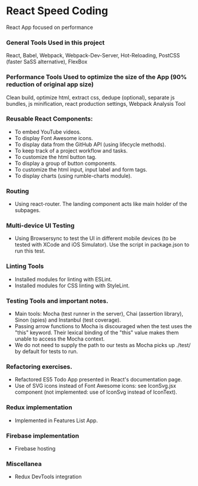 # React Speed Coding
React App focused on performance

### General Tools Used in this project
React, Babel, Webpack, Webpack-Dev-Server, Hot-Reloading, PostCSS (faster SaSS alternative), FlexBox

### Performance Tools Used to optimize the size of the App (90% reduction of original app size)
Clean build, optimize html, extract css, dedupe (optional), separate js bundles, js minification,
react production settings, Webpack Analysis Tool

### Reusable React Components:
* To embed YouTube videos.
* To display Font Awesome icons.
* To display data from the GitHub API (using lifecycle methods).
* To keep track of a project workflow and tasks.
* To customize the html button tag.
* To display a group of button components.
* To customize the html input, input label and form tags.
* To display charts (using rumble-charts module).

### Routing
* Using react-router. The landing component acts like main holder of the subpages.

### Multi-device UI Testing
* Using Browsersync to test the UI in different mobile devices (to be tested with XCode
  and iOS Simulator). Use the script in package.json to run this test.

### Linting Tools
* Installed modules for linting with ESLint.
* Installed modules for CSS linting with StyleLint.

### Testing Tools and important notes.
* Main tools: Mocha (test runner in the server), Chai (assertion library), Sinon (spies) and Instanbul (test coverage).
* Passing arrow functions to Mocha is discouraged when the test uses the "this" keyword. Their lexical binding of the "this"
value makes them unable to access the Mocha context.
* We do not need to supply the path to our tests as Mocha picks up ./test/ by default for tests to run.

### Refactoring exercises.
* Refactored ES5 Todo App presented in React's documentation page.
* Use of SVG icons instead of Font Awesome icons: see IconSvg.jsx component (not implemented: use of IconSvg instead of IconText).

### Redux implementation
* Implemented in Features List App.

### Firebase implementation
* Firebase hosting

### Miscellanea
* Redux DevTools integration
